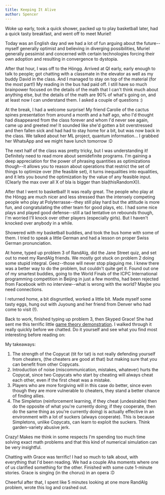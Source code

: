 ```yaml
---
title: Keeping It Alive
author: Spencer
---
```


Woke up early, took a quick shower, packed up to play basketball later, had a quick tasty breakfast, and went off to meet Muriel!

Today was an English day and we had a lot of fun arguing about the future--myself generally optimist and believing in diverging possibilities, Muriel generally pessimist and concerned with certain technologies forcing their own adoption and resulting in convergence to dystopia.

After that hour, I was off to the Höngg. Arrived at QI early, early enough to talk to people; got chatting with a classmate in the elevator as well as my buddy David in the class. And I managed to stay on top of the material (for the most part!) My reading in the bus had paid off. I still have so much brainpower focused on the details of the math that I can't think much about anything else, but the details of the math are 90% of what's going on, and at least now I can understand them. I asked a couple of questions :)

At the break, I had a welcome surprise! My friend Carolie of the cactus spines presentation from around a month and a half ago, who I'd thought had disappeared from the class forever and whom I'd never see again, came up and greeted me! It sounded like she'd gotten a bit overstressed and then fallen sick and had had to stay home for a bit, but was now back in the class. We talked about her ML project, quantum information... I grabbed her WhatsApp and we might have lunch tomorrow :D

The next half of the class was pretty tricky, but I was understanding it! Definitely need to read more about semidefinite programs. I'm gaining a deep appreciation for the power of phrasing quantities as optimizations though--it allows you to reason about operations that restrict the set of things to optimize over (the feasible set), it turns inequalities into equalities, and it lets you bound the optimization by the value of any feasible input. (Clearly the max over all X of bla is bigger than bla(thisRandomX)).

After that I went to basketball! It was really great. The people who play at the Höngg are much nicer and less stressed than the intensely competing people who play at Polyterrasse--they still play hard but the attitude is more fun, and congratulating the other team for good plays, etc. I had some nice plays and played good defense--still a tad tentative on rebounds though, I'm worried I'll knock over other players (especially girls). But I haven't knocked over anybody in a while.

Showered with my basketball buddies, and took the bus home with some of them. I tried to speak a little German and had a lesson on proper Swiss German pronunciation.

At home, typed up problem 3 of RandAlg, did the Jane Street quiz, and set out to meet my RandAlg friends. We mostly got stuck on problem 2 doing some stupid integral. Geez--those will never stop plaguing me. I knew there was a better way to do the problem, but couldn't quite get it. Found out one of my smartest buddies, going to the World Finals of the ICPC International programming competition in Beijing in just a few months, had been rejected from Facebook with no interview--what is wrong with the world? Maybe you need connections.

I returned home, a bit disgruntled, worked a little bit. Made myself some tasty eggs, hung out with Juyoung and her friend from Denver who had come to visit (!).

Back to work, finished typing up problem 3, then Skyped Grace! She had sent me this terrific little [game theory demonstration]("https://ncase.me/trust/"). I walked through it really quickly before we chatted. Do it yourself and see what you find most interesting before reading on:

My takeaways:

1. The strength of the Copycat (tit for tat) is not really defending yourself from cheaters, (the cheaters are good at that) but making sure that you can benefit from other Copycats.
2. Introduction of noise (miscommunication, mistakes, whatever) hurts the Copycat, since two Copycats who start by cheating will always cheat each other, even if the first cheat was a mistake.
3. Players who are more forgiving will in this case do better, since even though they are more vulnerable to cheaters, they stand a better chance of finding allies.
2. The Simpleton (reinforcement learning, if they cheat (undesirable) then do the opposite of what you're currently doing; if they cooperate, then do the same thing as you're currently doing) is actually effective in an environment with a lot of suckers (always cooperate). This is because Simpletons, unlike Copycats, can learn to exploit the suckers. Think garden-variety abusive jerk.

Crazy! Makes me think in some respects I'm spending too much time solving exact math problems and that this kind of numerical simulation can be very insightful.

Chatting with Grace was terrific! I had so much to talk about, with everything that I'd been reading. We had a couple Aha moments where one of us clarified something for the other. Finished with some cute 1-minute stories. Grace is singing (in the chorus) in an opera :D

Cheerful after that, I spent like 5 minutes looking at one more RandAlg problem, wrote this log and crashed out.







